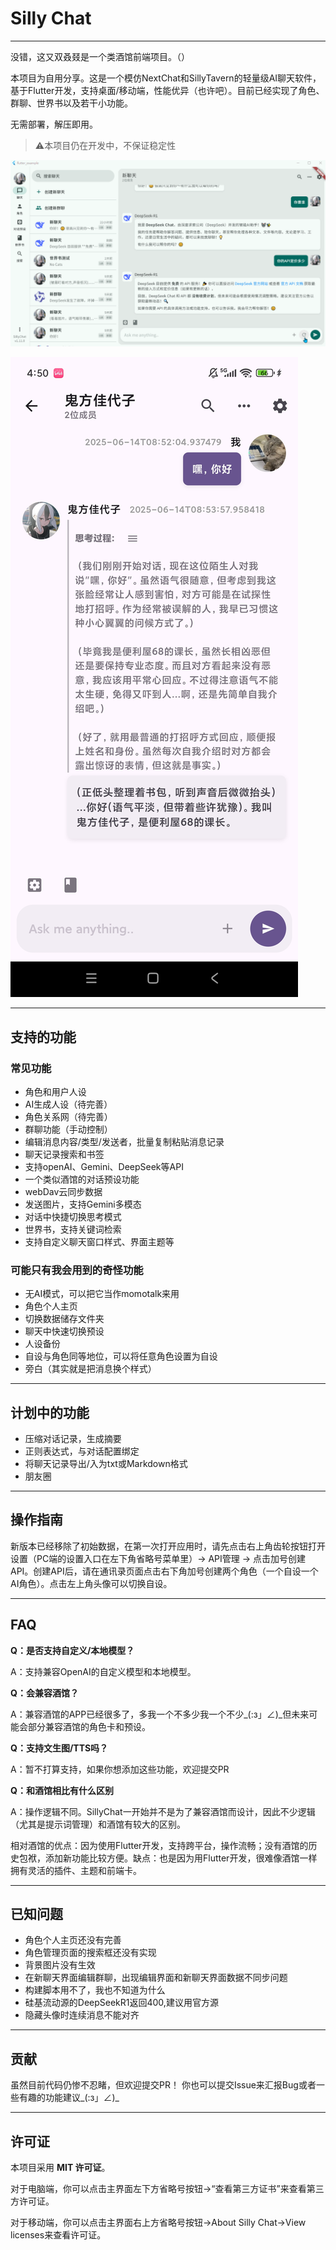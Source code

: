 # Silly Chat

---

没错，这又双叒叕是一个类酒馆前端项目。（）

本项目为自用分享。这是一个模仿NextChat和SillyTavern的轻量级AI聊天软件，基于Flutter开发，支持桌面/移动端，性能优异（也许吧）。目前已经实现了角色、群聊、世界书以及若干小功能。

无需部署，解压即用。

> ⚠️本项目仍在开发中，不保证稳定性

![桌面端预览](images/desktop.gif)

![安卓端预览](images/android.jpg)

---

## 支持的功能

### 常见功能
- 角色和用户人设
- AI生成人设（待完善）
- 角色关系网（待完善）
- 群聊功能（手动控制）
- 编辑消息内容/类型/发送者，批量复制粘贴消息记录
- 聊天记录搜索和书签
- 支持openAI、Gemini、DeepSeek等API
- 一个类似酒馆的对话预设功能
- webDav云同步数据
- 发送图片，支持Gemini多模态
- 对话中快捷切换思考模式
- 世界书，支持关键词检索
- 支持自定义聊天窗口样式、界面主题等

### 可能只有我会用到的奇怪功能
- 无AI模式，可以把它当作momotalk来用
- 角色个人主页
- 切换数据储存文件夹
- 聊天中快速切换预设
- 人设备份
- 自设与角色同等地位，可以将任意角色设置为自设
- 旁白（其实就是把消息换个样式）

---

## 计划中的功能

- 压缩对话记录，生成摘要
- 正则表达式，与对话配置绑定
- 将聊天记录导出/入为txt或Markdown格式
- 朋友圈

---

## 操作指南

新版本已经移除了初始数据，在第一次打开应用时，请先点击右上角齿轮按钮打开设置（PC端的设置入口在左下角省略号菜单里）-> API管理 -> 点击加号创建API。创建API后，请在通讯录页面点击右下角加号创建两个角色（一个自设一个AI角色）。点击左上角头像可以切换自设。

---

## FAQ

**Q：是否支持自定义/本地模型？**

A：支持兼容OpenAI的自定义模型和本地模型。


**Q：会兼容酒馆？**

A：兼容酒馆的APP已经很多了，多我一个不多少我一个不少_(:з」∠)_但未来可能会部分兼容酒馆的角色卡和预设。


**Q：支持文生图/TTS吗？**

A：暂不打算支持，如果你想添加这些功能，欢迎提交PR


**Q：和酒馆相比有什么区别**

A：操作逻辑不同。SillyChat一开始并不是为了兼容酒馆而设计，因此不少逻辑（尤其是提示词管理）和酒馆有较大的区别。

相对酒馆的优点：因为使用Flutter开发，支持跨平台，操作流畅；没有酒馆的历史包袱，添加新功能比较方便。缺点：也是因为用Flutter开发，很难像酒馆一样拥有灵活的插件、主题和前端卡。


---

## 已知问题
- 角色个人主页还没有完善
- 角色管理页面的搜索框还没有实现
- 背景图片没有生效
- 在新聊天界面编辑群聊，出现编辑界面和新聊天界面数据不同步问题
- 构建脚本用不了，我也不知道为什么
- 硅基流动源的DeepSeekR1返回400,建议用官方源
- 隐藏头像时连续消息不能对齐

---

## 贡献
虽然目前代码仍惨不忍睹，但欢迎提交PR！
你也可以提交Issue来汇报Bug或者一些有趣的功能建议_(:з」∠)_

---

## 许可证
本项目采用 **MIT 许可证**。

对于电脑端，你可以点击主界面左下方省略号按钮->“查看第三方证书”来查看第三方许可证。

对于移动端，你可以点击主界面右上方省略号按钮->About Silly Chat->View licenses来查看许可证。